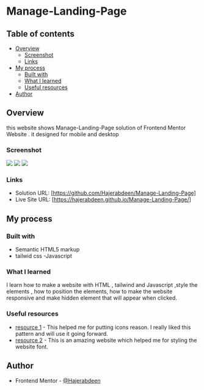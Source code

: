 # Manage-Landing-Page


## Table of contents

- [Overview](#overview)
  - [Screenshot](#screenshot)
  - [Links](#links)
- [My process](#my-process)
  - [Built with](#built-with)
  - [What I learned](#what-i-learned)
  - [Useful resources](#useful-resources)
- [Author](#author)


## Overview
this website shows Manage-Landing-Page solution of Frontend Mentor Website .
it designed for mobile and desktop

### Screenshot

![](./screenshots/desktop-design.jpg)
![](./screenshots/active-states.jpg)
![](./screenshots/mobile-design.jpg)


### Links

- Solution URL: [https://github.com/Hajerabdeen/Manage-Landing-Page]
- Live Site URL: [https://hajerabdeen.github.io/Manage-Landing-Page/]


## My process

### Built with

- Semantic HTML5 markup
- tailwid css
-Javascript

### What I learned

I learn how to make a website with HTML , tailwind and Javascript ,style the elements , how to position the elements, how to make the website responsive and make hidden element that will appear when clicked.


### Useful resources

- [resource 1](https://fontawesome.com) - This helped me for putting icons reason. I really liked this pattern and will use it going forward.
- [resource 2](https://fonts.google.com/specimen/Bai+Jamjuree) - This is an amazing website which helped me for styling the website font.

## Author
- Frontend Mentor - [@Hajerabdeen](https://www.frontendmentor.io/profile/Hajerabdeen)
